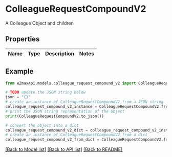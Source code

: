 # ColleagueRequestCompoundV2

A Colleague Object and children

## Properties

Name | Type | Description | Notes
------------ | ------------- | ------------- | -------------

## Example

```python
from eZmaxApi.models.colleague_request_compound_v2 import ColleagueRequestCompoundV2

# TODO update the JSON string below
json = "{}"
# create an instance of ColleagueRequestCompoundV2 from a JSON string
colleague_request_compound_v2_instance = ColleagueRequestCompoundV2.from_json(json)
# print the JSON string representation of the object
print(ColleagueRequestCompoundV2.to_json())

# convert the object into a dict
colleague_request_compound_v2_dict = colleague_request_compound_v2_instance.to_dict()
# create an instance of ColleagueRequestCompoundV2 from a dict
colleague_request_compound_v2_from_dict = ColleagueRequestCompoundV2.from_dict(colleague_request_compound_v2_dict)
```
[[Back to Model list]](../README.md#documentation-for-models) [[Back to API list]](../README.md#documentation-for-api-endpoints) [[Back to README]](../README.md)


